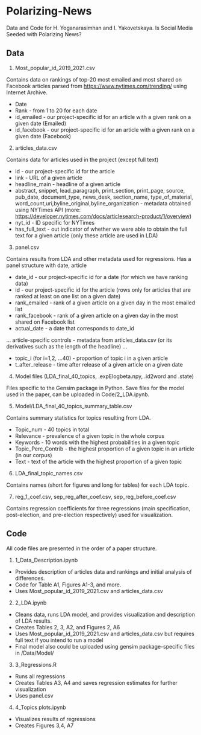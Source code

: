 # Polarizing-News
Data and Code for H. Yoganarasimhan and I. Yakovetskaya. Is Social Media Seeded with Polarizing News?

## Data

1. Most_popular_id_2019_2021.csv 

Contains data on rankings of top-20 most emailed and most shared on Facebook articles parsed from https://www.nytimes.com/trending/ using Internet Archive.
- Date
- Rank - from 1 to 20 for each date
- id_emailed - our project-specific id for an article with a given rank on a given date (Emailed)
- id_facebook - our project-specific id for an article with a given rank on a given date (Facebook)

2. articles_data.csv

Contains data for articles used in the project (except full text)
- id - our project-specific id for the article
- link - URL of a given article
- headline_main - headline of a given article
- abstract, snippet, lead_paragraph, print_section, print_page, source, pub_date, document_type, news_desk, section_name, type_of_material, word_count,uri,byline_original,byline_organization - metadata obtained using NYTimes API (more: https://developer.nytimes.com/docs/articlesearch-product/1/overview)
- nyt_id - ID specific for NYTimes
- has_full_text - out indicator of whether we were able to obtain the full text for a given article (only these article are used in LDA)

3. panel.csv

Contains results from LDA and other metadata used for regressions. Has a panel structure with date, article
- date_id - our project-specific id for a date (for which we have ranking data)
- id - our project-specific id for the article (rows only for articles that are ranked at least on one list on a given date)
- rank_emailed - rank of a given article on a given day in the most emailed list 
- rank_facebook - rank of a given article on a given day in the most shared on Facebook list 
- actual_date - a date that corresponds to date_id


... 
article-specific controls - metadata from articles_data.csv (or its derivatives such as the length of the headline)
...

- topic_i (for i=1,2, ...40) - proportion of topic i in a given article
- t_after_release - time after release of a given article on a given date 

4. Model files (LDA_final_40_topics, .expElogbeta.npy, .id2word and .state)

Files specific to the Gensim package in Python. Save files for the model used in the paper, can be uploaded in Code/2_LDA.ipynb.

5. Model/LDA_final_40_topics_summary_table.csv

Contains summary statistics for topics resulting from LDA.

- Topic_num - 40 topics in total
- Relevance - prevalence of a given topic in the whole corpus 
- Keywords - 10 words with the highest probabilities in a given topic
- Topic_Perc_Contrib - the highest proportion of a given topic in an article (in our corpus)
- Text - text of the article with the highest proportion of a given topic

6. LDA_final_topic_names.csv 

Contains names (short for figures and long for tables) for each LDA topic.

7.  reg_1_coef.csv, sep_reg_after_coef.csv, sep_reg_before_coef.csv

Contains regression coefficients for three regressions (main specification, post-election, and pre-election respectively) used for visualization.

## Code

All code files are presented in the order of a paper structure.

1. 1_Data_Description.ipynb

- Provides description of articles data and rankings and initial analysis of differences. 
- Code for Table A1, Figures A1-3, and more.
- Uses Most_popular_id_2019_2021.csv and articles_data.csv

2. 2_LDA.ipynb

- Cleans data, runs LDA model, and provides visualization and description of LDA results.
- Creates Tables 2, 3, A2, and Figures 2, A6
- Uses Most_popular_id_2019_2021.csv and articles_data.csv but requires full text if you intend to run a model
- Final model also could be uploaded using gensim package-specific files in /Data/Model/

3. 3_Regressions.R

- Runs all regressions
- Creates Tables A3, A4 and saves regression estimates for further visualization
- Uses panel.csv

4. 4_Topics plots.ipynb

- Visualizes results of regressions
- Creates Figures 3,4, A7

